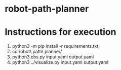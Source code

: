 # robot-path-planner

# Instructions for execution
1. python3 -m pip install -r requirements.txt
2. cd robot\ path\ planner/
3. python3 cbs.py input.yaml output.yaml
4. python3 ../visualize.py input.yaml output.yaml
